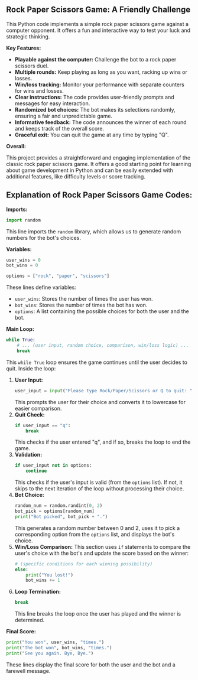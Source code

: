 ## Rock Paper Scissors Game: A Friendly Challenge

This Python code implements a simple rock paper scissors game against a computer opponent. It offers a fun and interactive way to test your luck and strategic thinking.

**Key Features:**

* **Playable against the computer:** Challenge the bot to a rock paper scissors duel.
* **Multiple rounds:** Keep playing as long as you want, racking up wins or losses.
* **Win/loss tracking:** Monitor your performance with separate counters for wins and losses.
* **Clear instructions:** The code provides user-friendly prompts and messages for easy interaction.
* **Randomized bot choices:** The bot makes its selections randomly, ensuring a fair and unpredictable game.
* **Informative feedback:** The code announces the winner of each round and keeps track of the overall score.
* **Graceful exit:** You can quit the game at any time by typing "Q".

**Overall:**

This project provides a straightforward and engaging implementation of the classic rock paper scissors game. It offers a good starting point for learning about game development in Python and can be easily extended with additional features, like difficulty levels or score tracking.






## Explanation of Rock Paper Scissors Game Codes:

**Imports:**

```python
import random
```

This line imports the `random` library, which allows us to generate random numbers for the bot's choices.

**Variables:**

```python
user_wins = 0
bot_wins = 0

options = ["rock", "paper", "scissors"]
```

These lines define variables:

* `user_wins`: Stores the number of times the user has won.
* `bot_wins`: Stores the number of times the bot has won.
* `options`: A list containing the possible choices for both the user and the bot.

**Main Loop:**

```python
while True:
    # ... (user input, random choice, comparison, win/loss logic) ...
    break
```

This `while True` loop ensures the game continues until the user decides to quit. Inside the loop:

1. **User Input:**
    ```python
    user_input = input("Please type Rock/Paper/Scissors or Q to quit: ").lower()
    ```
    This prompts the user for their choice and converts it to lowercase for easier comparison.
2. **Quit Check:**
    ```python
    if user_input == "q":
        break
    ```
    This checks if the user entered "q", and if so, breaks the loop to end the game.
3. **Validation:**
    ```python
    if user_input not in options:
        continue
    ```
    This checks if the user's input is valid (from the `options` list). If not, it skips to the next iteration of the loop without processing their choice.
4. **Bot Choice:**
    ```python
    random_num = random.randint(0, 2)
    bot_pick = options[random_num]
    print("Bot picked", bot_pick + ".")
    ```
    This generates a random number between 0 and 2, uses it to pick a corresponding option from the `options` list, and displays the bot's choice.
5. **Win/Loss Comparison:**
    This section uses `if` statements to compare the user's choice with the bot's and update the score based on the winner:
    ```python
    # (specific conditions for each winning possibility)
    else:
        print("You lost!")
        bot_wins += 1
    ```
6. **Loop Termination:**
    ```python
    break
    ```
    This line breaks the loop once the user has played and the winner is determined.

**Final Score:**

```python
print("You won", user_wins, "times.")
print("The bot won", bot_wins, "times.")
print("See you again. Bye, Bye.")
```

These lines display the final score for both the user and the bot and a farewell message.
